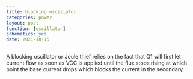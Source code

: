 ```yaml
---
title: blocking oscillator
categories: power
layout: post
function: [oscillator]
schematics: yes
date: 2021-10-15
---
```


A blocking oscillator or Joule thief relies on the fact that Q1 will first let current flow as soon as VCC is applied until the flux stops rising at which point the base current drops which blocks the current in the secondary.

